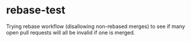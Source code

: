 # rebase-test
Trying rebase workflow (disallowing non-rebased merges) to see if many open pull requests will all be invalid if one is merged.
